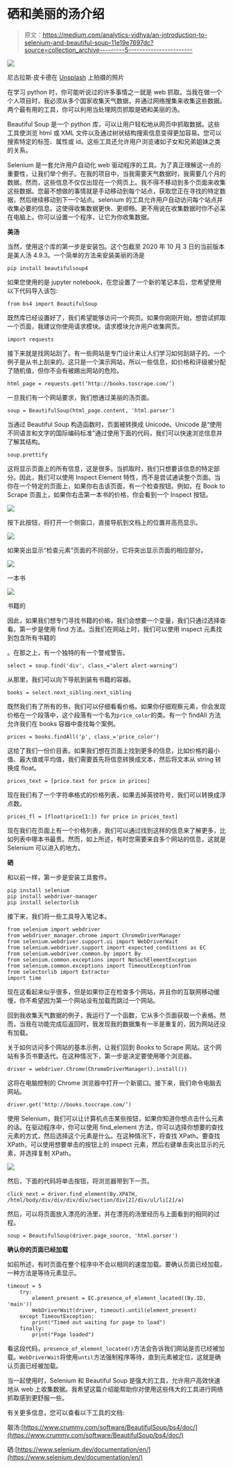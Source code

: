 # 硒和美丽的汤介绍

> 原文：<https://medium.com/analytics-vidhya/an-introduction-to-selenium-and-beautiful-soup-11e19e7697dc?source=collection_archive---------5----------------------->

![](img/d447754c42ecd57185e475466b1b99b8.png)

尼古拉斯·皮卡德在 [Unsplash](https://unsplash.com?utm_source=medium&utm_medium=referral) 上拍摄的照片

在学习 python 时，你可能听说过的许多事情之一就是 web 抓取。当我在做一个个人项目时，我必须从多个国家收集天气数据，并通过网络搜集来收集这些数据。两个最有用的工具，你可以利用当处理网页抓取是硒和美丽的汤。

Beautiful Soup 是一个 python 库，可以让用户轻松地从网页中抓取数据。这些工具使浏览 html 或 XML 文件以及通过树状结构搜索信息变得更加容易。您可以搜索特定的标签、属性或 id。这些工具还允许用户浏览诸如子女和兄弟姐妹之类的关系。

Selenium 是一套允许用户自动化 web 驱动程序的工具。为了真正理解这一点的重要性，让我们举个例子。在我的项目中，当我需要天气数据时，我需要几个月的数据。然而，这些信息不仅仅出现在一个网页上。我不得不移动到多个页面来收集这些数据。您最不想做的事情就是手动移动到每个站点，获取您正在寻找的特定数据，然后继续移动到下一个站点。selenium 的工具允许用户自动访问每个站点并收集必要的信息。这使得收集数据更快、更顺畅。更不用说在收集数据时你不必呆在电脑上。你可以设置一个程序，让它为你收集数据。

**美汤**

当然，使用这个库的第一步是安装包。这个包截至 2020 年 10 月 3 日的当前版本是美人汤 4.9.3。一个简单的方法来安装美丽的汤是

```
pip install beautifulsoup4
```

如果您使用的是 jupyter notebook，在您设置了一个新的笔记本后，您希望使用以下代码导入该包:

```
from bs4 import BeautifulSoup
```

既然库已经设置好了，我们希望能够访问一个网页。如果你刚刚开始，想尝试抓取一个页面，我建议你使用请求模块。请求模块允许用户收集网页。

```
import requests
```

接下来就是找网站刮了。有一些网站是专门设计来让人们学习如何刮胡子的。一个例子是从书上刮来的。这只是一个演示网站，所以一些信息，如价格和评级被分配了随机值，但你不会有被踢出网站的危险。

```
html_page = requests.get(‘http://books.toscrape.com/’)
```

一旦我们有一个网站要求，我们想通过美丽的汤页面。

```
soup = BeautifulSoup(html_page.content, 'html.parser')
```

当通过 Beautiful Soup 构造函数时，页面被转换成 Unicode。Unicode 是“使用不同语言和文字的国际编码标准”通过使用下面的代码，我们可以快速浏览信息并了解其结构。

```
soup.prettify
```

这将显示页面上的所有信息，这是很多。当抓取时，我们只想要该信息的特定部分。因此，我们可以使用 Inspect Element 特性，而不是尝试通读整个页面。当你在一个特定的页面上，如果你右击该页面，有一个检查按钮。例如，在 Book to Scrape 页面上，如果你右击第一本书的价格，你会看到一个 Inspect 按钮。

![](img/3ba2d7ae2ac175d330d0e4240f48b245.png)

按下此按钮，将打开一个侧窗口，直接导航到文档上的位置并高亮显示。

![](img/042337a2ddc9290d02e81cecc56d6640.png)

如果突出显示“检查元素”页面的不同部分，它将突出显示页面的相应部分。

![](img/c5f28d06c0599edab56814bdb6e02f12.png)

一本书

![](img/a2302022cae205ed6bcf2a50172733af.png)

书籍的

因此，如果我们想专门寻找书籍的价格，我们会想要一个变量，我们只通过选择查看。第一步是使用 find 方法。当我们在网站上时，我们可以使用 inspect 元素找到包含所有书籍的

。在那之上，有一个独特的有一个警戒警告。

```
select = soup.find('div', class_="alert alert-warning")
```

从那里，我们可以向下导航到装有书籍的容器。

```
books = select.next_sibling.next_sibling
```

既然我们有了所有的书，我们可以仔细看看价格。如果你仔细观察元素，你会发现价格在一个段落中，这个段落有一个名为`price_color`的类。有一个 findAll 方法允许我们在 books 容器中查找每个案例。

```
prices = books.findAll('p', class_='price_color')
```

这给了我们一份价目表。如果我们想在页面上找到更多的信息，比如价格的最小值、最大值或平均值，我们需要首先将信息转换成文本，然后将文本从 string 转换成 float。

```
prices_text = [price.text for price in prices]
```

现在我们有了一个字符串格式的价格列表，如果去掉英镑符号，我们可以转换成浮点数。

```
prices_fl = [float(price[1:]) for price in prices_text]
```

现在我们在页面上有一个价格列表，我们可以通过找到这样的信息来了解更多，比如列表中哪本书最贵。然而，如上所述，有时您需要来自多个网站的信息，这就是 Selenium 可以进入的地方。

**硒**

和以前一样，第一步是安装工具套件。

```
pip install selenium
pip install webdriver-manager
pip install selectorlib
```

接下来，我们将一些工具导入笔记本。

```
from selenium import webdriver
from webdriver_manager.chrome import ChromeDriverManager
from selenium.webdriver.support.ui import WebDriverWait
from selenium.webdriver.support import expected_conditions as EC
from selenium.webdriver.common.by import By
from selenium.common.exceptions import NoSuchElementException
from selenium.common.exceptions import TimeoutExceptionfrom 
from selectorlib import Extractor
import time
```

现在这看起来似乎很多，但是如果你正在检查多个网站，并且你的互联网移动缓慢，你不希望因为第一个网站没有加载而跳过一个网站。

回到我收集天气数据的例子，我运行了一个函数，它从多个页面获取一个表格。然而，当我在功能完成后返回时，我发现我的数据集有一半是重复的，因为网站还没有加载。

关于如何访问多个网站的基本示例，让我们回到 Books to Scrape 网站。这个网站有多页书要迭代。在这种情况下，第一步是决定要使用哪个浏览器。

```
driver = webdriver.Chrome(ChromeDriverManager().install())
```

这将在电脑控制的 Chrome 浏览器中打开一个新窗口。接下来，我们命令电脑去网站。

```
driver.get('http://books.toscrape.com/’)
```

使用 Selenium，我们可以让计算机点击某些按钮，如果你知道你想点击什么元素的话。在驱动程序中，你可以使用 find_element 方法，你可以选择你想要的查找元素的方式，然后选择这个元素是什么。在这种情况下，将查找 XPath。要查找 XPath，可以使用想要单击的按钮上的 inspect 元素，然后右键单击突出显示的元素，并选择复制 XPath。

![](img/4d57c69da36aa4120de48e2d7e12fc23.png)

然后，下面的代码将单击按钮，将浏览器带到下一页。

```
click_next = driver.find_element(By.XPATH, /html/body/div/div/div/div/section/div[2]/div/ul/li[2]/a)
```

然后，可以将页面放入漂亮的汤里，并在漂亮的汤里经历与上面看到的相同的过程。

```
soup = BeautifulSoup(driver.page_source, 'html.parser')
```

**确认你的页面已经加载**

如前所述，有时页面在整个程序中不会以相同的速度加载。要确认页面已经加载，一种方法是等待元素显示。

```
timeout = 5
    try:
        element_present = EC.presence_of_element_located((By.ID, 'main'))
        WebDriverWait(driver, timeout).until(element_present)
    except TimeoutException:
        print("Timed out waiting for page to load")
    finally:
        print("Page loaded")
```

看这段代码，`presence_of_element_located()`方法会告诉我们网站是否已经被加载。`WebDriverWait`将使用`until`方法强制程序等待，直到元素被定位，这就是确认页面已经被加载。

当一起使用时，Selenium 和 Beautiful Soup 是强大的工具，允许用户高效快速地从 web 上收集数据。我希望这篇介绍能帮助你对使用这些伟大的工具进行网络抓取感到更舒服一些。

有关更多信息，您可以查看以下工具的文档:

靓汤:[https://www.crummy.com/software/BeautifulSoup/bs4/doc/](https://www.crummy.com/software/BeautifulSoup/bs4/doc/)

硒:[https://www.selenium.dev/documentation/en/](https://www.selenium.dev/documentation/en/)